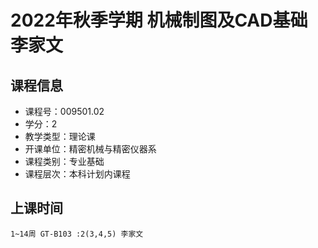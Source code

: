 # 2022年秋季学期 机械制图及CAD基础 李家文






## 课程信息

- 课程号：009501.02
- 学分：2
- 教学类型：理论课
- 开课单位：精密机械与精密仪器系
- 课程类别：专业基础
- 课程层次：本科计划内课程

## 上课时间

```
1~14周 GT-B103 :2(3,4,5) 李家文
```

